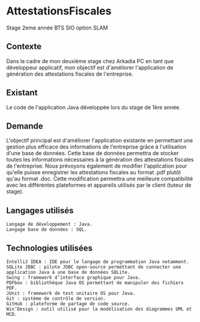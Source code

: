 # AttestationsFiscales
Stage 2eme année BTS SIO option SLAM


## Contexte

Dans le cadre de mon deuxième stage chez Arkadia PC en tant que développeur applicatif, mon objectif est d'améliorer l'application de génération des attestations fiscales de l'entreprise.


## Existant

Le code de l'application Java développée lors du stage de 1ère année.


## Demande

L'objectif principal est d'améliorer l'application existante en permettant une gestion plus efficace des informations de l'entreprise grâce à l'utilisation d'une base de données. Cette base de données permettra de stocker toutes les informations nécessaires à la génération des attestations fiscales de l'entreprise.
Nous prévoyons également de modifier l'application pour qu'elle puisse enregistrer les attestations fiscales au format .pdf plutôt qu'au format .doc. Cette modification permettra une meilleure compatibilité avec les différentes plateformes et appareils utilisés par le client (tuteur de stage). 


## Langages utilisés

    Langage de développement : Java.
    Langage base de données : SQL.

## Technologies utilisées

    IntelliJ IDEA : IDE pour le langage de programmation Java notamment.
    SQLite JDBC : pilote JDBC open-source permettant de connecter une application Java à une base de données SQLite.
    Swing : framework d’interface graphique pour Java.
    PDFbox : bibliothèque Java OS permettant de manipuler des fichiers PDF.
    JUnit : framework de test unitaire OS pour Java.
    Git : système de contrôle de version.
    GitHub : plateforme de partage de code source.
    Win’Design : outil utilisé pour la modélisation des diagrammes UML et MCD.

